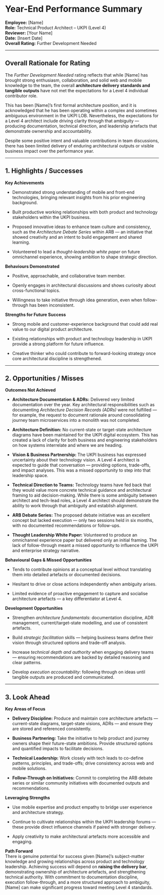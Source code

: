 # **Year-End Performance Summary**

**Employee:** [Name]  
**Role:** Technical Product Architect – UKPI (Level 4)  
**Reviewer:** [Your Name]  
**Date:** [Insert Date]  
**Overall Rating:** Further Development Needed

---

## **Overall Rationale for Rating**

The _Further Development Needed_ rating reflects that while [Name] has brought strong enthusiasm, collaboration, and solid web and mobile knowledge to the team, the overall **architecture delivery standards and tangible outputs** have not met the expectations for a Level 4 individual contributor role.

This has been [Name]’s first formal architecture position, and it is acknowledged that he has been operating within a complex and sometimes ambiguous environment in the UKPI LOB. Nevertheless, the expectations for a Level 4 architect include driving clarity through that ambiguity — producing documentation, technical direction, and leadership artefacts that demonstrate ownership and accountability.

Despite some positive intent and valuable contributions in team discussions, there has been limited delivery of enduring architectural outputs or visible business impact over the performance year.

---

## **1. Highlights / Successes**

**Key Achievements**

- Demonstrated strong understanding of mobile and front-end technologies, bringing relevant insights from his prior engineering background.
    
- Built productive working relationships with both product and technology stakeholders within the UKPI business.
    
- Proposed innovative ideas to enhance team culture and consistency, such as the _Architecture Debate Series_ within ARB — an initiative that showed creativity and an intent to build engagement and shared learning.
    
- Volunteered to lead a _thought-leadership white paper_ on future omnichannel experience, showing ambition to shape strategic direction.
    

**Behaviours Demonstrated**

- Positive, approachable, and collaborative team member.
    
- Openly engages in architectural discussions and shows curiosity about cross-functional topics.
    
- Willingness to take initiative through idea generation, even when follow-through has been inconsistent.
    

**Strengths for Future Success**

- Strong mobile and customer-experience background that could add real value to our digital product architecture.
    
- Existing relationships with product and technology leadership in UKPI provide a strong platform for future influence.
    
- Creative thinker who could contribute to forward-looking strategy once core architectural discipline is strengthened.
    

---

## **2. Opportunities / Misses**

**Outcomes Not Achieved**

- **Architecture Documentation & ADRs:** Delivered very limited documentation over the year. Key architectural responsibilities such as documenting _Architecture Decision Records (ADRs)_ were not fulfilled — for example, the request to document rationale around consolidating journey team microservices into a monolith was not completed.
    
- **Architecture Definition:** No current-state or target-state architecture diagrams have been maintained for the UKPI digital ecosystem. This has created a lack of clarity for both business and engineering stakeholders on how systems interrelate and where we are heading.
    
- **Vision & Business Partnership:** The UKPI business has expressed uncertainty about their technology vision. A Level 4 architect is expected to guide that conversation — providing options, trade-offs, and impact analyses. This was a missed opportunity to step into that leadership space.
    
- **Technical Direction to Teams:** Technology teams have fed back that they would value more concrete technical guidance and architectural framing to aid decision-making. While there is some ambiguity between architect and tech-lead roles, a Level 4 architect should demonstrate the ability to work through that ambiguity and establish alignment.
    
- **ARB Debate Series:** The proposed debate initiative was an excellent concept but lacked execution — only two sessions held in six months, with no documented recommendations or follow-ups.
    
- **Thought Leadership White Paper:** Volunteered to produce an omnichannel experience paper but delivered only an initial framing. The lack of follow-through meant a missed opportunity to influence the UKPI and enterprise strategy narrative.
    

**Behavioural Gaps & Missed Opportunities**

- Tends to contribute opinions at a conceptual level without translating them into detailed artefacts or documented decisions.
    
- Hesitant to drive or close actions independently when ambiguity arises.
    
- Limited evidence of proactive engagement to capture and socialise architecture artefacts — a key differentiator at Level 4.
    

**Development Opportunities**

- Strengthen _architecture fundamentals_: documentation discipline, ADR management, current/target-state modelling, and use of consistent artefacts.
    
- Build _strategic facilitation_ skills — helping business teams define their vision through structured options and trade-off analysis.
    
- Increase _technical depth and authority_ when engaging delivery teams — ensuring recommendations are backed by detailed reasoning and clear patterns.
    
- Develop _execution accountability_: following through on ideas until tangible outputs are produced and communicated.
    

---

## **3. Look Ahead**

**Key Areas of Focus**

- **Delivery Discipline:** Produce and maintain core architecture artefacts — current-state diagrams, target-state visions, ADRs — and ensure they are stored and referenced consistently.
    
- **Business Partnering:** Take the initiative to help product and journey owners shape their future-state ambitions. Provide structured options and quantified impacts to facilitate decisions.
    
- **Technical Leadership:** Work closely with tech leads to co-define patterns, principles, and trade-offs; drive consistency across web and mobile solutions.
    
- **Follow-Through on Initiatives:** Commit to completing the ARB debate series or similar community initiatives with documented outputs and recommendations.
    

**Leveraging Strengths**

- Use mobile expertise and product empathy to bridge user experience and architecture strategy.
    
- Continue to cultivate relationships within the UKPI leadership forums — these provide direct influence channels if paired with stronger delivery.
    
- Apply creativity to make architectural artefacts more accessible and engaging.
    

**Path Forward**  
There is genuine potential for success given [Name]’s subject-matter knowledge and growing relationships across product and technology leadership. Achieving success will depend on **raising the delivery bar**, demonstrating ownership of architecture artefacts, and strengthening technical authority. With commitment to documentation discipline, execution follow-through, and a more structured approach to ambiguity, [Name] can make significant progress toward meeting Level 4 standards.
